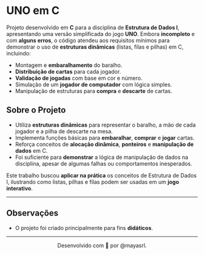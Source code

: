 # UNO em C

Projeto desenvolvido em **C** para a disciplina de **Estrutura de Dados I**, apresentando uma versão simplificada do jogo **UNO**. Embora **incompleto** e com **alguns erros**, o código atendeu aos requisitos mínimos para demonstrar o uso de **estruturas dinâmicas** (listas, filas e pilhas) em C, incluindo:

- Montagem e **embaralhamento** do baralho.  
- **Distribuição de cartas** para cada jogador.  
- **Validação de jogadas** com base em cor e número.  
- Simulação de um **jogador de computador** com lógica simples.  
- Manipulação de estruturas para **compra** e **descarte** de cartas.

## Sobre o Projeto

- Utiliza **estruturas dinâmicas** para representar o baralho, a mão de cada jogador e a pilha de descarte na mesa.  
- Implementa funções básicas para **embaralhar**, **comprar** e **jogar** cartas.  
- Reforça conceitos de **alocação dinâmica**, **ponteiros** e **manipulação de dados** em C.  
- Foi suficiente para **demonstrar** a lógica de manipulação de dados na disciplina, apesar de algumas falhas ou comportamentos inesperados.

Este trabalho buscou **aplicar na prática** os conceitos de Estrutura de Dados I, ilustrando como listas, pilhas e filas podem ser usadas em um **jogo interativo**.

---

## Observações

- O projeto foi criado principalmente para fins **didáticos**.  

---

<p align="center">
  Desenvolvido com 💛 por @mayasrl.
</p>
